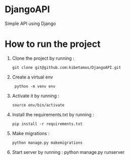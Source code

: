 # DjangoAPI

  Simple API using Django

  
# How to run the project

1. Clone the project by running :
   
       git clone git@github.com:kibetamos/DjangoAPI.git

  2. Create a virtual env

          python -m venv env

  3. Activate it by running :
   
         source env/bin/activate
   
5. Install the requirements.txt by running :
   
       pip install -r requirements.txt

6. Make migrations :

       python manage.py makemigrations
   
7. Start server by running :
       python manage.py runserver 

